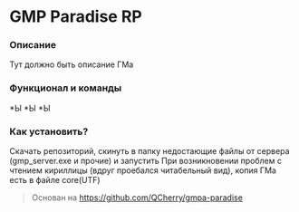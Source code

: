#  GMP Paradise RP #
### Описание
Тут должно быть описание ГМа

### Функционал и команды
*Ы
*Ы
*Ы

### Как установить?
Скачать репозиторий, скинуть в папку недостающие файлы от сервера (gmp_server.exe и прочие) и запустить
При возникновении проблем с чтением кириллицы (вдруг проебался читабельный вид), копия ГМа есть в файле core(UTF)

> Основан на https://github.com/QCherry/gmpa-paradise